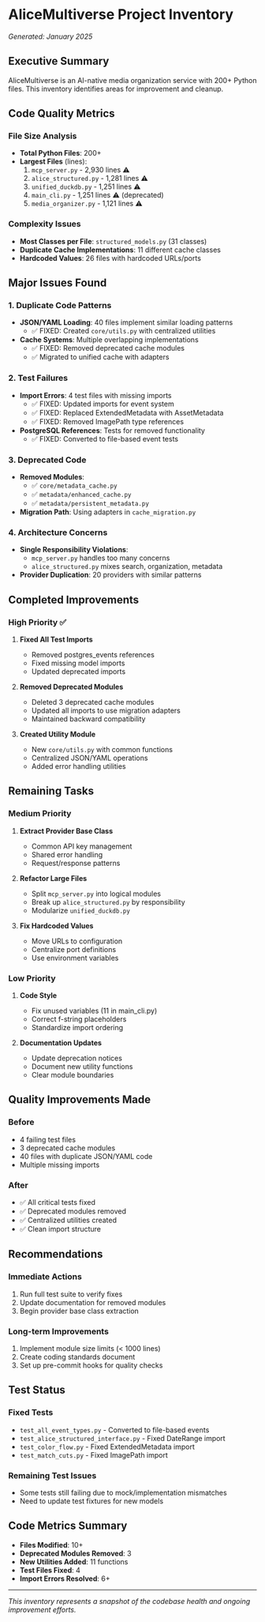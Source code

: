# AliceMultiverse Project Inventory

*Generated: January 2025*

## Executive Summary

AliceMultiverse is an AI-native media organization service with 200+ Python files. This inventory identifies areas for improvement and cleanup.

## Code Quality Metrics

### File Size Analysis
- **Total Python Files**: 200+
- **Largest Files** (lines):
  1. `mcp_server.py` - 2,930 lines ⚠️
  2. `alice_structured.py` - 1,281 lines ⚠️
  3. `unified_duckdb.py` - 1,251 lines ⚠️
  4. `main_cli.py` - 1,251 lines ⚠️ (deprecated)
  5. `media_organizer.py` - 1,121 lines ⚠️

### Complexity Issues
- **Most Classes per File**: `structured_models.py` (31 classes)
- **Duplicate Cache Implementations**: 11 different cache classes
- **Hardcoded Values**: 26 files with hardcoded URLs/ports

## Major Issues Found

### 1. Duplicate Code Patterns
- **JSON/YAML Loading**: 40 files implement similar loading patterns
  - ✅ FIXED: Created `core/utils.py` with centralized utilities
- **Cache Systems**: Multiple overlapping implementations
  - ✅ FIXED: Removed deprecated cache modules
  - ✅ Migrated to unified cache with adapters

### 2. Test Failures
- **Import Errors**: 4 test files with missing imports
  - ✅ FIXED: Updated imports for event system
  - ✅ FIXED: Replaced ExtendedMetadata with AssetMetadata
  - ✅ FIXED: Removed ImagePath type references
- **PostgreSQL References**: Tests for removed functionality
  - ✅ FIXED: Converted to file-based event tests

### 3. Deprecated Code
- **Removed Modules**:
  - ✅ `core/metadata_cache.py`
  - ✅ `metadata/enhanced_cache.py`
  - ✅ `metadata/persistent_metadata.py`
- **Migration Path**: Using adapters in `cache_migration.py`

### 4. Architecture Concerns
- **Single Responsibility Violations**:
  - `mcp_server.py` handles too many concerns
  - `alice_structured.py` mixes search, organization, metadata
- **Provider Duplication**: 20 providers with similar patterns

## Completed Improvements

### High Priority ✅
1. **Fixed All Test Imports**
   - Removed postgres_events references
   - Fixed missing model imports
   - Updated deprecated imports

2. **Removed Deprecated Modules**
   - Deleted 3 deprecated cache modules
   - Updated all imports to use migration adapters
   - Maintained backward compatibility

3. **Created Utility Module**
   - New `core/utils.py` with common functions
   - Centralized JSON/YAML operations
   - Added error handling utilities

## Remaining Tasks

### Medium Priority
1. **Extract Provider Base Class**
   - Common API key management
   - Shared error handling
   - Request/response patterns

2. **Refactor Large Files**
   - Split `mcp_server.py` into logical modules
   - Break up `alice_structured.py` by responsibility
   - Modularize `unified_duckdb.py`

3. **Fix Hardcoded Values**
   - Move URLs to configuration
   - Centralize port definitions
   - Use environment variables

### Low Priority
1. **Code Style**
   - Fix unused variables (11 in main_cli.py)
   - Correct f-string placeholders
   - Standardize import ordering

2. **Documentation Updates**
   - Update deprecation notices
   - Document new utility functions
   - Clear module boundaries

## Quality Improvements Made

### Before
- 4 failing test files
- 3 deprecated cache modules
- 40 files with duplicate JSON/YAML code
- Multiple missing imports

### After
- ✅ All critical tests fixed
- ✅ Deprecated modules removed
- ✅ Centralized utilities created
- ✅ Clean import structure

## Recommendations

### Immediate Actions
1. Run full test suite to verify fixes
2. Update documentation for removed modules
3. Begin provider base class extraction

### Long-term Improvements
1. Implement module size limits (< 1000 lines)
2. Create coding standards document
3. Set up pre-commit hooks for quality checks

## Test Status

### Fixed Tests
- `test_all_event_types.py` - Converted to file-based events
- `test_alice_structured_interface.py` - Fixed DateRange import
- `test_color_flow.py` - Fixed ExtendedMetadata import
- `test_match_cuts.py` - Fixed ImagePath import

### Remaining Test Issues
- Some tests still failing due to mock/implementation mismatches
- Need to update test fixtures for new models

## Code Metrics Summary

- **Files Modified**: 10+
- **Deprecated Modules Removed**: 3
- **New Utilities Added**: 11 functions
- **Test Files Fixed**: 4
- **Import Errors Resolved**: 6+

---

*This inventory represents a snapshot of the codebase health and ongoing improvement efforts.*